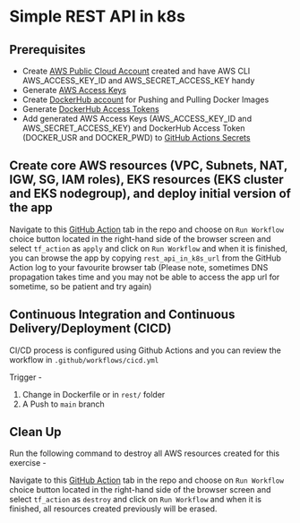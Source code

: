 # Simple REST API in k8s

## Prerequisites
* Create [AWS Public Cloud Account](https://aws.amazon.com/resources/create-account/)  created and have AWS CLI AWS_ACCESS_KEY_ID and AWS_SECRET_ACCESS_KEY handy
* Generate [AWS Access Keys](https://us-east-1.console.aws.amazon.com/iamv2/home?region=us-east-2#/security_credentials/access-key-wizard) 
* Create [DockerHub account](https://hub.docker.com/signup) for Pushing and Pulling Docker Images
* Generate [DockerHub Access Tokens](https://hub.docker.com/settings/security) 
* Add generated AWS Access Keys (AWS_ACCESS_KEY_ID and AWS_SECRET_ACCESS_KEY) and DockerHub Access Token (DOCKER_USR and DOCKER_PWD) to [GitHub Actions Secrets](https://docs.github.com/en/actions/security-guides/encrypted-secrets)


## Create core AWS resources (VPC, Subnets, NAT, IGW, SG, IAM roles), EKS resources (EKS cluster and EKS nodegroup), and deploy initial version of the app

Navigate to this [GitHub Action](https://github.com/iamsarat/rest-api-in-k8s/actions/workflows/terraform.yml) tab in the repo and choose on `Run Workflow` choice button located in the right-hand side of the browser screen and select `tf_action` as `apply` and click  on `Run Workflow` and when it is finished, you can browse the app by copying `rest_api_in_k8s_url` from the GitHub Action log to your favourite browser tab (Please note, sometimes DNS propagation takes time and you may not be able to access the app url for sometime, so be patient and try again)

## Continuous Integration and Continuous Delivery/Deployment (CICD)

CI/CD process is configured using Github Actions and you can review the workflow in `.github/workflows/cicd.yml`

Trigger -

1. Change in Dockerfile or in `rest/` folder
2. A Push to `main` branch

## Clean Up

Run the following command to destroy all AWS resources created for this exercise -

Navigate to this [GitHub Action](https://github.com/iamsarat/rest-api-in-k8s/actions/workflows/terraform.yml) tab in the repo and choose on `Run Workflow` choice button located in the right-hand side of the browser screen and select `tf_action` as `destroy` and click  on `Run Workflow` and when it is finished, all resources created previously will be erased.
